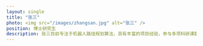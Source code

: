 ```yaml
---
layout: single
title: "张三"
photo: <img src="/images/zhangsan.jpg" alt="张三" />
position: 博士研究生
description: 张三目前专注于机器人路径规划算法，具有丰富的项目经验，参与多项科研课题。
---
```


